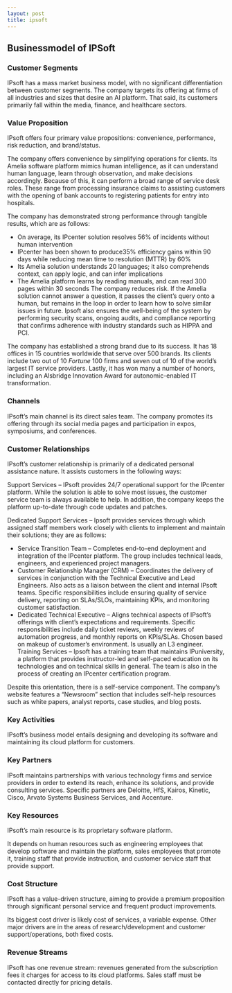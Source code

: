 ```yaml
---
layout: post
title: ipsoft
---
```


Businessmodel of IPSoft
------------------------

### Customer Segments

IPsoft has a mass market business model, with no significant differentiation between customer segments. The company targets its offering at firms of all industries and sizes that desire an AI platform. That said, its customers primarily fall within the media, finance, and healthcare sectors.

### Value Proposition

IPsoft offers four primary value propositions: convenience, performance, risk reduction, and brand/status.

The company offers convenience by simplifying operations for clients. Its Amelia software platform mimics human intelligence, as it can understand human language, learn through observation, and make decisions accordingly. Because of this, it can perform a broad range of service desk roles. These range from processing insurance claims to assisting customers with the opening of bank accounts to registering patients for entry into hospitals.

The company has demonstrated strong performance through tangible results, which are as follows:

 * On average, its IPcenter solution resolves 56% of incidents without human intervention
* IPcenter has been shown to produce35% efficiency gains within 90 days while reducing mean time to resolution (MTTR) by 60%
* Its Amelia solution understands 20 languages; it also comprehends context, can apply logic, and can infer implications
* The Amelia platform learns by reading manuals, and can read 300 pages within 30 seconds
 The company reduces risk. If the Amelia solution cannot answer a question, it passes the client’s query onto a human, but remains in the loop in order to learn how to solve similar issues in future. Ipsoft also ensures the well-being of the system by performing security scans, ongoing audits, and compliance reporting that confirms adherence with industry standards such as HIPPA and PCI.

The company has established a strong brand due to its success. It has 18 offices in 15 countries worldwide that serve over 500 brands. Its clients include two out of 10 *Fortune* 100 firms and seven out of 10 of the world’s largest IT service providers. Lastly, it has won many a number of honors, including an Alsbridge Innovation Award for autonomic-enabled IT transformation.

### Channels

IPsoft’s main channel is its direct sales team. The company promotes its offering through its social media pages and participation in expos, symposiums, and conferences.

### Customer Relationships

IPsoft’s customer relationship is primarily of a dedicated personal assistance nature. It assists customers in the following ways:

Support Services – IPsoft provides 24/7 operational support for the IPcenter platform. While the solution is able to solve most issues, the customer service team is always available to help. In addition, the company keeps the platform up-to-date through code updates and patches.

Dedicated Support Services – Ipsoft provides services through which assigned staff members work closely with clients to implement and maintain their solutions; they are as follows:

 * Service Transition Team – Completes end-to-end deployment and integration of the IPcenter platform. The group includes technical leads, engineers, and experienced project managers.
* Customer Relationship Manager (CRM) – Coordinates the delivery of services in conjunction with the Technical Executive and Lead Engineers. Also acts as a liaison between the client and internal IPsoft teams. Specific responsibilities include ensuring quality of service delivery, reporting on SLAs/SLOs, maintaining KPIs, and monitoring customer satisfaction.
* Dedicated Technical Executive – Aligns technical aspects of IPsoft’s offerings with client’s expectations and requirements. Specific responsibilities include daily ticket reviews, weekly reviews of automation progress, and monthly reports on KPIs/SLAs. Chosen based on makeup of customer’s environment. Is usually an L3 engineer.
 Training Services – Ipsoft has a training team that maintains IPuniversity, a platform that provides instructor-led and self-paced education on its technologies and on technical skills in general. The team is also in the process of creating an IPcenter certification program.

Despite this orientation, there is a self-service component. The company’s website features a “Newsroom” section that includes self-help resources such as white papers, analyst reports, case studies, and blog posts.

### Key Activities

IPsoft’s business model entails designing and developing its software and maintaining its cloud platform for customers.

### Key Partners

IPsoft maintains partnerships with various technology firms and service providers in order to extend its reach, enhance its solutions, and provide consulting services. Specific partners are Deloitte, HfS, Kairos, Kinetic, Cisco, Arvato Systems Business Services, and Accenture.

### Key Resources

IPsoft’s main resource is its proprietary software platform.

It depends on human resources such as engineering employees that develop software and maintain the platform, sales employees that promote it, training staff that provide instruction, and customer service staff that provide support.

### Cost Structure

IPsoft has a value-driven structure, aiming to provide a premium proposition through significant personal service and frequent product improvements.

Its biggest cost driver is likely cost of services, a variable expense. Other major drivers are in the areas of research/development and customer support/operations, both fixed costs.

### Revenue Streams

IPsoft has one revenue stream: revenues generated from the subscription fees it charges for access to its cloud platforms. Sales staff must be contacted directly for pricing details.
